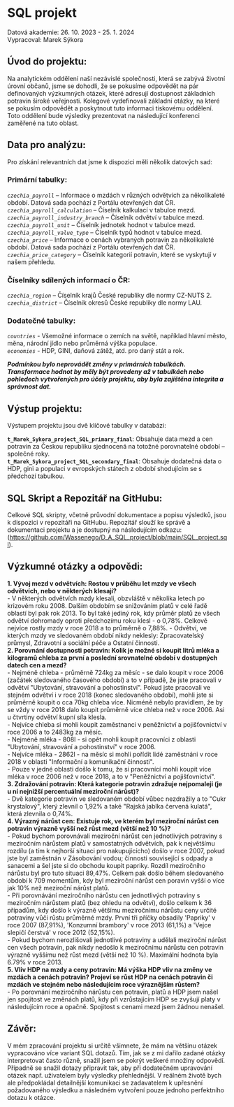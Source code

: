 # SQL projekt
Datová akademie: 26. 10. 2023 - 25. 1. 2024  
Vypracoval: Marek Sýkora

## Úvod do projektu:
Na analytickém oddělení naší nezávislé společnosti, která se zabývá životní úrovní občanů, jsme se dohodli, že se pokusíme odpovědět na pár definovaných výzkumných otázek, které adresují dostupnost základních potravin široké veřejnosti. Kolegové vydefinovali základní otázky, na které se pokusím odpovědět a poskytnout tuto informaci tiskovému oddělení. Toto oddělení bude výsledky prezentovat na následující konferenci zaměřené na tuto oblast.

## Data pro analýzu:
Pro získání relevantních dat jsme k dispozici měli několik datových sad:  
### Primární tabulky:  
_`czechia_payroll`_ – Informace o mzdách v různých odvětvích za několikaleté období. Datová sada pochází z Portálu otevřených dat ČR.  
_`czechia_payroll_calculation`_ – Číselník kalkulací v tabulce mezd.  
_`czechia_payroll_industry_branch`_ – Číselník odvětví v tabulce mezd.  
_`czechia_payroll_unit`_ – Číselník jednotek hodnot v tabulce mezd.  
_`czechia_payroll_value_type`_ – Číselník typů hodnot v tabulce mezd.  
_`czechia_price`_ – Informace o cenách vybraných potravin za několikaleté období. Datová sada pochází z Portálu otevřených dat ČR.  
_`czechia_price_category`_ – Číselník kategorií potravin, které se vyskytují v našem přehledu.   

### Číselníky sdílených informací o ČR:     
_`czechia_region`_ – Číselník krajů České republiky dle normy CZ-NUTS 2.  
_`czechia_district`_ – Číselník okresů České republiky dle normy LAU.    

### Dodatečné tabulky:  
_`countries`_ - Všemožné informace o zemích na světě, například hlavní město, měna, národní jídlo nebo průměrná výška populace.  
_`economies`_ - HDP, GINI, daňová zátěž, atd. pro daný stát a rok.    

__*Podmínkou bylo neprovádět změny v primárních tabulkách. Transformace hodnot by měly být provedeny až v tabulkách nebo pohledech vytvořených pro účely projektu, aby byla zajištěna integrita a správnost dat.*__

## Výstup projektu:
Výstupem projektu jsou dvě klíčové tabulky v databázi:

__`t_Marek_Sykora_project_SQL_primary_final`__: Obsahuje data mezd a cen potravin za Českou republiku sjednocená na totožné porovnatelné období – společné roky.  
__`t_Marek_Sykora_project_SQL_secondary_final`__: Obsahuje dodatečná data o HDP, gini a populaci v evropských státech z období shodujícím se s předchozí tabulkou.

## SQL Skript a Repozitář na GitHubu:
Celkové SQL skripty, včetně průvodní dokumentace a popisu výsledků, jsou k dispozici v repozitáři na GitHubu. Repozitář slouží ke správě a dokumentaci projektu a je dostupný na následujícím odkazu:  (https://github.com/Wassenego/D_A_SQL_project/blob/main/SQL_project.sql).

## Výzkumné otázky a odpovědi:  
__1.  Vývoj mezd v odvětvích: Rostou v průběhu let mzdy ve všech odvětvích, nebo v některých klesají?__  
      - V některých odvětvích mzdy klesali, obzvláště v několika letech po krizovém roku 2008. Dalším obdobím se snižováním platů v celé řadě oblastí byl pak rok 2013. To byl také jediný rok, kdy průměr platů ze všech odvětví dohromady oproti předchozímu roku klesl - o 0,78%. Celkově nejvíce rostly mzdy v roce 2018 a to průměrně o 7,88%. 
      - Odvětví, ve kterých mzdy ve sledovaném období nikdy neklesly: Zpracovatelský průmysl, Zdravotní a sociální péče a Ostatní činnosti.  
__2.  Porovnání dostupnosti potravin: Kolik je možné si koupit litrů mléka a kilogramů chleba za první a poslední srovnatelné období v dostupných datech cen a mezd?__      
      - Nejméně chleba - průměrně 724kg za měsíc - se dalo koupit v roce 2006 (začátek sledovaného časového období) a to v případě, že jste pracovali v odvětví "Ubytování, stravování a pohostinství". Pokud jste pracovali ve stejném odvětví i v roce 2018 (konec sledovaného období), mohli jste si průměrně koupit o cca 70kg chleba více.  Nicméně nebylo pravidlem, že by se vždy v roce 2018 dalo koupit průměrně více chleba než v roce 2006. Asi u čtvrtiny odvětví kupní síla klesla.  
      - Nejvíce chleba si mohli koupit zaměstnanci v peněžnictví a pojišťovnictví v roce 2006 a to 2483kg za měsíc.  
      - Nejméně mléka - 808l - si opět mohli koupit pracovníci z oblasti "Ubytování, stravování a pohostinství" v roce 2006.  
      - Nejvíce mléka - 2862l - na měsíc si mohli pořídit lidé zaměstnáni v roce 2018 v oblasti "Informační a komunikační činnosti".   
      - Pouze v jedné oblasti došlo k tomu, že si pracovnící mohli koupit více mléka v roce 2006 než v roce 2018, a to v "Peněžnictví a pojišťovnictví".  
__3.  Zdražování potravin: Která kategorie potravin zdražuje nejpomaleji (je u ní nejnižší percentuální meziroční nárůst)?__    
      - Dvě kategorie potravin ve sledovaném období vůbec nezdražily a to "Cukr krystalový", který zlevnil o 1,92% a také "Rajská jablka červená kulatá", která zlevnila o 0,74%.  
__4.  Výrazný nárůst cen: Existuje rok, ve kterém byl meziroční nárůst cen potravin výrazně vyšší než růst mezd (větší než 10 %)?__   
      - Pokud bychom porovnávali meziroční nárůst cen jednotlivých potraviny s meziročním nárůstem platů v samostatných odvětvích, pak k největšímu rozdílu (a tím k nejhorší situaci pro nakupujícícho) došlo v roce 2007, pokud jste byl zaměstnán v Zásobování vodou; činnosti související s odpady a sanacemi a šel jste si do obchodu koupit papriky. Rozdíl meziročního nárůstu byl pro tuto situaci 89,47%. Celkem pak došlo během sledovaného období k 709 momentům, kdy byl meziroční nárůst cen poravin vyšší o více jak 10% než meziroční nárůst platů.  
      - Při porovnávání meziročního nárůstu cen jednotlivých potraviny s meziročním nárůstem platů (bez ohledu na odvětví), došlo celkem k 36 případům, kdy došlo k výrazně většímu meziročnímu nárůstu ceny určité potraviny vůči růstu průměrné mzdy. První tři příčky obsadily 'Papriky' v roce 2007 (87,91%), 'Konzumní brambory' v roce 2013 (61,1%) a 'Vejce slepičí čerstvá' v roce 2012 (52,15%).  
      - Pokud bychom nerozlišovali jednotlivé potraviny a udělali meziroční nárůst cen všech potravin, pak nikdy nedošlo k meziročnímu nárůstu cen potravin výrazně vyššímu než růst mezd (větší než 10 %). Maximální hodnota  byla 6.79% v roce 2013.  
__5.  Vliv HDP na mzdy a ceny potravin: Má výška HDP vliv na změny ve mzdách a cenách potravin? Projeví se růst HDP na cenách potravin či mzdách ve stejném nebo následujícím roce výraznějším růstem?__    
      - Po porovnání meziročního nárůstu cen potravin, platů a HDP jsem našel jen spojitost ve změnách platů, kdy při vzrůstajícím HDP se zvyšují platy v následujícím roce a opačně. Spojitost s cenami mezd jsem žádnou nenašel.   

## Závěr:  
V mém zpracování projektu si určitě všimnete, že mám na většinu otázek vypracováno více variant SQL dotazů. Tím, jak se z mi dařilo zadané otázky interpretovat často různě, snažil jsem se pokrýt veškeré množiny odpovědí. Případně se snažil dotazy připravit tak, aby při dodatečném upravování otázek např. uživatelem byly výsledky přehlednější. V reálném životě bych ale předpokládal detailnější komunikaci se zadavatelem k upřesnění požadovaného výsledku a následném vytvoření pouze jednoho perfektního dotazu k otázce. 
